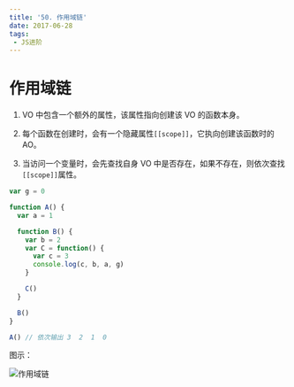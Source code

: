 ```yaml
---
title: '50. 作用域链'
date: 2017-06-28
tags:
 - JS进阶
---
```


# 作用域链

1. VO 中包含一个额外的属性，该属性指向创建该 VO 的函数本身。

2. 每个函数在创建时，会有一个隐藏属性`[[scope]]`，它执向创建该函数时的 AO。

3. 当访问一个变量时，会先查找自身 VO 中是否存在，如果不存在，则依次查找`[[scope]]`属性。

```js
var g = 0

function A() {
  var a = 1

  function B() {
    var b = 2
    var C = function() {
      var c = 3
      console.log(c, b, a, g)
    }

    C()
  }

  B()
}

A() // 依次输出 3  2  1  0
```
图示：

![作用域链](https://gitee.com/n65312/Typora-images/raw/master/uPic/%E4%BD%9C%E7%94%A8%E5%9F%9F%E9%93%BE-20200922iTIs0W.png)
